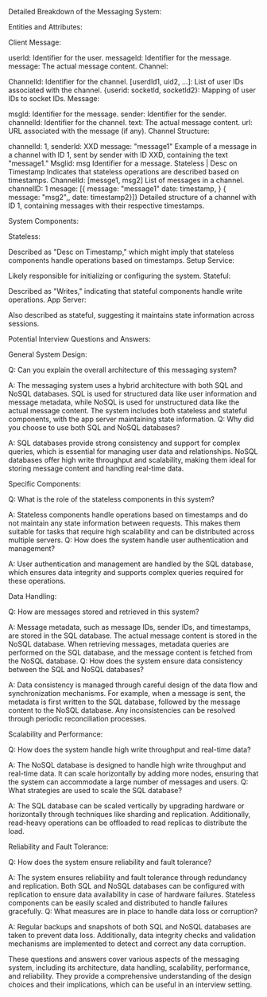 Detailed Breakdown of the Messaging System:

Entities and Attributes:

Client Message:

userld: Identifier for the user.
messageld: Identifier for the message.
message: The actual message content.
Channel:

Channelld: Identifier for the channel.
[userdld1, uid2, ...]: List of user IDs associated with the channel.
{userid: socketld, socketld2}: Mapping of user IDs to socket IDs.
Message:

msgld: Identifier for the message.
sender: Identifier for the sender.
channelld: Identifier for the channel.
text: The actual message content.
url: URL associated with the message (if any).
Channel Structure:

channelld: 1, senderld: XXD message: "message1"
Example of a message in a channel with ID 1, sent by sender with ID XXD, containing the text "message1."
Msglid: msg
Identifier for a message.
Stateless | Desc on Timestamp
Indicates that stateless operations are described based on timestamps.
Channelld: [messge1, msg2]
List of messages in a channel.
channellD: 1 mesage: [{ message: "message1" date: timestamp, } { message: "msg2",, date: timestamp2}]}
Detailed structure of a channel with ID 1, containing messages with their respective timestamps.

System Components:

Stateless:

Described as "Desc on Timestamp," which might imply that stateless components handle operations based on timestamps.
Setup Service:

Likely responsible for initializing or configuring the system.
Stateful:

Described as "Writes," indicating that stateful components handle write operations.
App Server:

Also described as stateful, suggesting it maintains state information across sessions.

Potential Interview Questions and Answers:

General System Design:

Q: Can you explain the overall architecture of this messaging system?

A: The messaging system uses a hybrid architecture with both SQL and NoSQL databases. SQL is used for structured data like user information and message metadata, while NoSQL is used for unstructured data like the actual message content. The system includes both stateless and stateful components, with the app server maintaining state information.
Q: Why did you choose to use both SQL and NoSQL databases?

A: SQL databases provide strong consistency and support for complex queries, which is essential for managing user data and relationships. NoSQL databases offer high write throughput and scalability, making them ideal for storing message content and handling real-time data.

Specific Components:

Q: What is the role of the stateless components in this system?

A: Stateless components handle operations based on timestamps and do not maintain any state information between requests. This makes them suitable for tasks that require high scalability and can be distributed across multiple servers.
Q: How does the system handle user authentication and management?

A: User authentication and management are handled by the SQL database, which ensures data integrity and supports complex queries required for these operations.

Data Handling:

Q: How are messages stored and retrieved in this system?

A: Message metadata, such as message IDs, sender IDs, and timestamps, are stored in the SQL database. The actual message content is stored in the NoSQL database. When retrieving messages, metadata queries are performed on the SQL database, and the message content is fetched from the NoSQL database.
Q: How does the system ensure data consistency between the SQL and NoSQL databases?

A: Data consistency is managed through careful design of the data flow and synchronization mechanisms. For example, when a message is sent, the metadata is first written to the SQL database, followed by the message content to the NoSQL database. Any inconsistencies can be resolved through periodic reconciliation processes.

Scalability and Performance:

Q: How does the system handle high write throughput and real-time data?

A: The NoSQL database is designed to handle high write throughput and real-time data. It can scale horizontally by adding more nodes, ensuring that the system can accommodate a large number of messages and users.
Q: What strategies are used to scale the SQL database?

A: The SQL database can be scaled vertically by upgrading hardware or horizontally through techniques like sharding and replication. Additionally, read-heavy operations can be offloaded to read replicas to distribute the load.

Reliability and Fault Tolerance:

Q: How does the system ensure reliability and fault tolerance?

A: The system ensures reliability and fault tolerance through redundancy and replication. Both SQL and NoSQL databases can be configured with replication to ensure data availability in case of hardware failures. Stateless components can be easily scaled and distributed to handle failures gracefully.
Q: What measures are in place to handle data loss or corruption?

A: Regular backups and snapshots of both SQL and NoSQL databases are taken to prevent data loss. Additionally, data integrity checks and validation mechanisms are implemented to detect and correct any data corruption.

These questions and answers cover various aspects of the messaging system, including its architecture, data handling, scalability, performance, and reliability. They provide a comprehensive understanding of the design choices and their implications, which can be useful in an interview setting.

